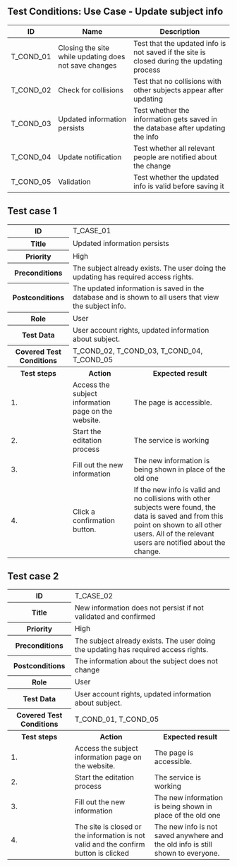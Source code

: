 ## Test Conditions: Use Case - Update subject info
<table>
    <thead>
        <th>ID</th>
        <th>Name</th>
        <th>Description</th>
    </thead>
    <tr>
        <td>T_COND_01</td>
        <td>Closing the site while updating does not save changes</td>
        <td>Test that the updated info is not saved if the site is closed during the updating process</td>
    </tr>
    <tr>
        <td>T_COND_02</td>
        <td>Check for collisions</td>
        <td>Test that no collisions with other subjects appear after updating</td>
    </tr>
    <tr>
        <td>T_COND_03</td>
        <td>Updated information persists</td>
        <td>Test whether the information gets saved in the database after updating the info</td>
    </tr>
    <tr>
        <td>T_COND_04</td>
        <td>Update notification</td>
        <td>Test whether all relevant people are notified about the change</td>
    </tr>
    <tr>
        <td>T_COND_05</td>
        <td>Validation</td>
        <td>Test whether the updated info is valid before saving it</td>
    </tr>
</table>

## Test case 1 
<table>
    <tr>
        <th>ID</th>
        <td colspan="2">T_CASE_01</td>
    </tr>
    <tr>
        <th>Title</th>
        <td colspan="2">Updated information persists</td>
    </tr>
    <tr>
        <th>Priority</th>
        <td colspan="2">High</td>
    </tr>
    <tr>
        <th>Preconditions</th>
        <td colspan="2">The subject already exists. The user doing the updating has required access rights.</td>
    </tr>
    <tr>
        <th>Postconditions</th>
        <td colspan="2">The updated information is saved in the database and is shown to all users that view the subject info.</td>
    </tr>
    <tr>
        <th>Role</th>
        <td colspan="2">User</td>
    </tr>
    <tr>
        <th>Test Data</th>
        <td colspan="2">User account rights, updated information about subject.</td>
    </tr>
    <tr>
        <th>Covered Test Conditions</th>
        <td colspan="2">T_COND_02, T_COND_03, T_COND_04, T_COND_05</td>
    </tr>
    <tr>
        <th>Test steps</th>
        <th>Action</th>
        <th>Expected result</th>
    </tr>
    <tr>
        <td>1.</td>
        <td>Access the subject information page on the website.</td>
        <td>The page is accessible.</td>
    </tr>
    <tr>
        <td>2.</td>
        <td>Start the editation process</td>
        <td>The service is working</td>
    </tr>
    <tr>
        <td>3.</td>
        <td>Fill out the new information</td>
        <td>The new information is being shown in place of the old one</td>
    </tr>
    <tr>
        <td>4.</td>
        <td>Click a confirmation button.</td>
        <td>If the new info is valid and no collisions with other subjects were found, the data is saved and from this point on shown to all other users. All of the relevant users are notified about the change.</td>
    </tr>
</table>

## Test case 2
<table>
    <tr>
        <th>ID</th>
        <td colspan="2">T_CASE_02</td>
    </tr>
    <tr>
        <th>Title</th>
        <td colspan="2">New information does not persist if not validated and confirmed</td>
    </tr>
    <tr>
        <th>Priority</th>
        <td colspan="2">High</td>
    </tr>
    <tr>
        <th>Preconditions</th>
        <td colspan="2">The subject already exists. The user doing the updating has required access rights.</td>
    </tr>
    <tr>
        <th>Postconditions</th>
        <td colspan="2">The information about the subject does not change</td>
    </tr>
    <tr>
        <th>Role</th>
        <td colspan="2">User</td>
    </tr>
    <tr>
        <th>Test Data</th>
        <td colspan="2">User account rights, updated information about subject.</td>
    </tr>
    <tr>
        <th>Covered Test Conditions</th>
        <td colspan="2">T_COND_01, T_COND_05</td>
    </tr>
    <tr>
        <th>Test steps</th>
        <th>Action</th>
        <th>Expected result</th>
    </tr>
    <tr>
        <td>1.</td>
        <td>Access the subject information page on the website.</td>
        <td>The page is accessible.</td>
    </tr>
    <tr>
        <td>2.</td>
        <td>Start the editation process</td>
        <td>The service is working</td>
    </tr>
    <tr>
        <td>3.</td>
        <td>Fill out the new information</td>
        <td>The new information is being shown in place of the old one</td>
    </tr>
    <tr>
        <td>4.</td>
        <td>The site is closed or the information is not valid and the confirm button is clicked</td>
        <td>The new info is not saved anywhere and the old info is still shown to everyone.</td>
    </tr>
</table>
